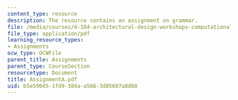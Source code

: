 ```yaml
---
content_type: resource
description: The resource contains an assignment on grammar.
file: /media/courses/4-184-architectural-design-workshops-computational-design-for-housing-spring-2002/b5e590451fd9384aa5663d85607a8d60_AssignmentA.pdf
file_type: application/pdf
learning_resource_types:
- Assignments
ocw_type: OCWFile
parent_title: Assignments
parent_type: CourseSection
resourcetype: Document
title: AssignmentA.pdf
uid: b5e59045-1fd9-384a-a566-3d85607a8d60
---
```

